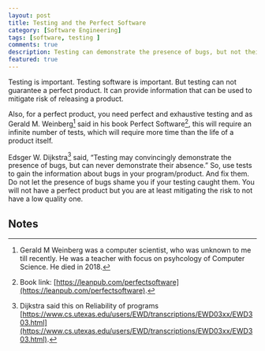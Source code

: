 ```yaml
---
layout: post
title: Testing and the Perfect Software
category: [Software Engineering]
tags: [software, testing ]
comments: true
description: Testing can demonstrate the presence of bugs, but not their absence.
featured: true
---
```


Testing is important. Testing software is important. But testing can not guarantee a perfect product. It can provide information that can be used to mitigate risk of releasing a product.

Also, for a perfect product, you need perfect and exhaustive testing and as Gerald M. Weinberg[^1] said in his book Perfect Software[^2], this will require an infinite number of tests, which will require more time than the life of a product itself.

Edsger W. Dijkstra[^3] said, “Testing may convincingly demonstrate the presence of bugs, but can never demonstrate their absence.” So, use tests to gain the information about bugs in your program/product. And fix them. Do not let the presence of bugs shame you if your testing caught them. You will not have a perfect product but you are at least mitigating the risk to not have a low quality one.


## Notes

[^1]: Gerald M Weinberg was a computer scientist, who was unknown to me till recently. He was a teacher with focus on psyhcology of Computer Science. He died in 2018.   
[^2]: Book link: [https://leanpub.com/perfectsoftware](https://leanpub.com/perfectsoftware). 
[^3]: Dijkstra said this on Reliability of programs [https://www.cs.utexas.edu/users/EWD/transcriptions/EWD03xx/EWD303.html](https://www.cs.utexas.edu/users/EWD/transcriptions/EWD03xx/EWD303.html). 

